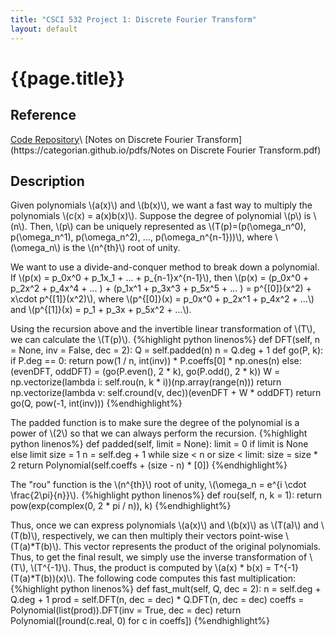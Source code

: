 ```yaml
---
title: "CSCI 532 Project 1: Discrete Fourier Transform"
layout: default
---
```

<h1>{{page.title}}</h1>

<h2>Reference</h2>
<a href = "https://github.com/CategorIAN/CSCI_532_HW1">Code Repository</a>\
[Notes on Discrete Fourier Transform](https://categorian.github.io/pdfs/Notes on Discrete Fourier Transform.pdf)

<h2>Description</h2>
<p>
Given polynomials \(a(x)\) and \(b(x)\), we want a fast way to multiply the polynomials \(c(x) = a(x)b(x)\). Suppose the degree of polynomial \(p\) is \(n\). Then, \(p\) can be uniquely represented as \(T(p)=(p(\omega_n^0), p(\omega_n^1), p(\omega_n^2), ..., p(\omega_n^{n-1}))\), where \(\omega_n\) is the \(n^{th}\) root of unity. 
</p>

<p>
We want to use a divide-and-conquer method to break down a polynomial. If \(p(x) = p_0x^0 + p_1x_1 + ... + p_{n-1}x^{n-1}\), then \(p(x) = (p_0x^0 + p_2x^2 + p_4x^4 + ... ) + (p_1x^1 + p_3x^3 + p_5x^5 + ... ) = p^{[0]}(x^2) + x\cdot p^{[1]}(x^2)\), where \(p^{[0]}(x) = p_0x^0 + p_2x^1 + p_4x^2 + ...\) and \(p^{[1]}(x) = p_1 + p_3x + p_5x^2 + ...\).
</p>

<p>Using the recursion above and the invertible linear transformation of \(T\), we can calculate the \(T(p)\).
{%highlight python linenos%}
def DFT(self, n = None, inv = False, dec = 2):
  Q = self.padded(n)
  n = Q.deg + 1
  def go(P, k):
      if P.deg == 0:
          return pow(1 / n, int(inv)) * P.coeffs[0] * np.ones(n)
      else:
          (evenDFT, oddDFT) = (go(P.even(), 2 * k), go(P.odd(), 2 * k))
          W = np.vectorize(lambda i: self.rou(n, k * i))(np.array(range(n)))
          return np.vectorize(lambda v: self.cround(v, dec))(evenDFT + W * oddDFT)
  return go(Q, pow(-1, int(inv)))
{%endhighlight%}
</p>

<p>The padded function is to make sure the degree of the polynomial is a power of \(2\) so that we can always perform the recursion. 
{%highlight python linenos%}
def padded(self, limit = None):
  limit = 0 if limit is None else limit
  size = 1
  n = self.deg + 1
  while size < n or size < limit:
      size = size * 2
  return Polynomial(self.coeffs + (size - n) * [0])
{%endhighlight%}
</p>

<p>
The "rou" function is the \(n^{th}\) root of unity, \(\omega_n = e^{i \cdot \frac{2\pi}{n}}\).
{%highlight python linenos%}
def rou(self, n, k = 1):
  return pow(exp(complex(0, 2 * pi / n)), k)
{%endhighlight%}
</p>

<p>Thus, once we can express polynomials \(a(x)\) and \(b(x)\) as \(T(a)\) and \(T(b)\), respectively, we can then multiply their vectors point-wise \(T(a)*T(b)\). This vector represents the product of the original polynomials. Thus, to get the final result, we simply use the inverse transformation of \(T\), \(T^{-1}\). Thus, the product is computed by \(a(x) * b(x) = T^{-1}(T(a)*T(b))(x)\). The following code computes this fast multiplication:
{%highlight python linenos%}
def fast_mult(self, Q, dec = 2):
  n = self.deg + Q.deg + 1
  prod = self.DFT(n, dec = dec) * Q.DFT(n, dec = dec)
  coeffs = Polynomial(list(prod)).DFT(inv = True, dec = dec)
  return Polynomial([round(c.real, 0) for c in coeffs])
{%endhighlight%}
</p>
